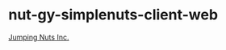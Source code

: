 nut-gy-simplenuts-client-web
============================

[Jumping Nuts Inc.](http://jumpingnuts.com)
